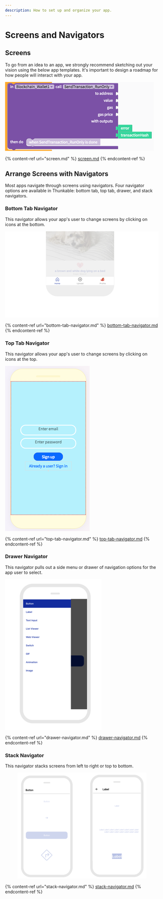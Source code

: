 ```yaml
---
description: How to set up and organize your app.
---
```


# Screens and Navigators

## Screens&#x20;

To go from an idea to an app, we strongly recommend sketching out your vision using the below app templates. It's important to design a roadmap for how people will interact with your app.&#x20;

![](<../../.gitbook/assets/image (48).png>)

{% content-ref url="screen.md" %}
[screen.md](screen.md)
{% endcontent-ref %}

## Arrange Screens with Navigators

Most apps navigate through screens using navigators. Four navigator options are available in Thunkable: bottom tab, top tab, drawer, and stack navigators.&#x20;

### Bottom Tab Navigator

This navigator allows your app's user to change screens by clicking on icons at the bottom.&#x20;

<div align="left">

<img src="../../.gitbook/assets/thunkable-docs-exhibits-81.png" alt="" width="563">

</div>

{% content-ref url="bottom-tab-navigator.md" %}
[bottom-tab-navigator.md](bottom-tab-navigator.md)
{% endcontent-ref %}

### Top Tab Navigator

This navigator allows your app's user to change screens by clicking on icons at the top.&#x20;

<div align="left">

<img src="../../.gitbook/assets/image (112).png" alt="Top Tab Navigator">

</div>

{% content-ref url="top-tab-navigator.md" %}
[top-tab-navigator.md](top-tab-navigator.md)
{% endcontent-ref %}

### Drawer Navigator

This navigator pulls out a side menu or drawer of navigation options for the app user to select.

<img src="../../.gitbook/assets/drawer navigator.png" alt="" data-size="original">

{% content-ref url="drawer-navigator.md" %}
[drawer-navigator.md](drawer-navigator.md)
{% endcontent-ref %}

### Stack Navigator

This navigator stacks screens from left to right or top to bottom.

<div align="left">

<figure><img src="../../.gitbook/assets/stack nav - android copy.png" alt="" width="437"><figcaption></figcaption></figure>

</div>

{% content-ref url="stack-navigator.md" %}
[stack-navigator.md](stack-navigator.md)
{% endcontent-ref %}
